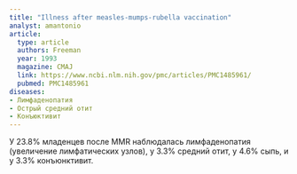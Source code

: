 ```yaml
---
title: "Illness after measles-mumps-rubella vaccination"
analyst: amantonio
article:
  type: article
  authors: Freeman
  year: 1993
  magazine: CMAJ
  link: https://www.ncbi.nlm.nih.gov/pmc/articles/PMC1485961/
  pubmed: PMC1485961
diseases:
- Лимфаденопатия
- Острый средний отит
- Конъюктивит
---
```


У 23.8% младенцев после MMR наблюдалась лимфаденопатия (увеличение лимфатических узлов), у 3.3% средний отит, у 4.6% сыпь, и у 3.3% конъюнктивит.

